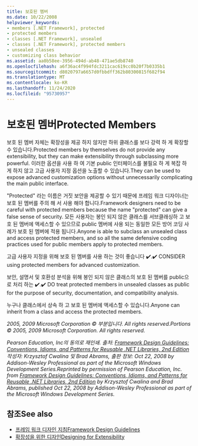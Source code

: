 ```yaml
---
title: 보호된 멤버
ms.date: 10/22/2008
helpviewer_keywords:
- members [.NET Framework], protected
- protected members
- classes [.NET Framework], unsealed
- classes [.NET Framework], protected members
- unsealed classes
- customizing class behavior
ms.assetid: aa0b58ee-3956-494d-ab48-471ae5db8740
ms.openlocfilehash: a6f36ac4f994fdc3211cac619cc0b20f7b0335b1
ms.sourcegitcommit: d8020797a6657d0fbbdff362b80300815f682f94
ms.translationtype: MT
ms.contentlocale: ko-KR
ms.lasthandoff: 11/24/2020
ms.locfileid: "95730957"
---
```

# <a name="protected-members"></a><span data-ttu-id="7ac8c-102">보호된 멤버</span><span class="sxs-lookup"><span data-stu-id="7ac8c-102">Protected Members</span></span>

<span data-ttu-id="7ac8c-103">보호 된 멤버 자체는 확장성을 제공 하지 않지만 하위 클래스를 보다 강력 하 게 확장할 수 있습니다.</span><span class="sxs-lookup"><span data-stu-id="7ac8c-103">Protected members by themselves do not provide any extensibility, but they can make extensibility through subclassing more powerful.</span></span> <span data-ttu-id="7ac8c-104">이러한 옵션을 사용 하 여 기본 public 인터페이스를 불필요 하 게 복잡 하 게 하지 않고 고급 사용자 지정 옵션을 노출할 수 있습니다.</span><span class="sxs-lookup"><span data-stu-id="7ac8c-104">They can be used to expose advanced customization options without unnecessarily complicating the main public interface.</span></span>

 <span data-ttu-id="7ac8c-105">"Protected" 라는 이름은 거짓 보안을 제공할 수 있기 때문에 프레임 워크 디자이너는 보호 된 멤버를 주의 해 서 사용 해야 합니다.</span><span class="sxs-lookup"><span data-stu-id="7ac8c-105">Framework designers need to be careful with protected members because the name "protected" can give a false sense of security.</span></span> <span data-ttu-id="7ac8c-106">모든 사용자는 봉인 되지 않은 클래스를 서브클래싱하 고 보호 된 멤버에 액세스할 수 있으므로 public 멤버에 사용 되는 동일한 모든 방어 코딩 사례가 보호 된 멤버에 적용 됩니다.</span><span class="sxs-lookup"><span data-stu-id="7ac8c-106">Anyone is able to subclass an unsealed class and access protected members, and so all the same defensive coding practices used for public members apply to protected members.</span></span>

 <span data-ttu-id="7ac8c-107">고급 사용자 지정을 위해 보호 된 멤버를 사용 하는 것이 좋습니다 ✔️.</span><span class="sxs-lookup"><span data-stu-id="7ac8c-107">✔️ CONSIDER using protected members for advanced customization.</span></span>

 <span data-ttu-id="7ac8c-108">보안, 설명서 및 호환성 분석을 위해 봉인 되지 않은 클래스의 보호 된 멤버를 public으로 처리 하는 ✔️.</span><span class="sxs-lookup"><span data-stu-id="7ac8c-108">✔️ DO treat protected members in unsealed classes as public for the purpose of security, documentation, and compatibility analysis.</span></span>

 <span data-ttu-id="7ac8c-109">누구나 클래스에서 상속 하 고 보호 된 멤버에 액세스할 수 있습니다.</span><span class="sxs-lookup"><span data-stu-id="7ac8c-109">Anyone can inherit from a class and access the protected members.</span></span>

 <span data-ttu-id="7ac8c-110">*2005, 2009 Microsoft Corporation © 부분입니다. All rights reserved.*</span><span class="sxs-lookup"><span data-stu-id="7ac8c-110">*Portions © 2005, 2009 Microsoft Corporation. All rights reserved.*</span></span>

 <span data-ttu-id="7ac8c-111">*Pearson Education, Inc의 동의로 재인쇄. 출처: [Framework Design Guidelines: Conventions, Idioms, and Patterns for Reusable .NET Libraries, 2nd Edition](https://www.informit.com/store/framework-design-guidelines-conventions-idioms-and-9780321545619) 작성자: Krzysztof Cwalina 및 Brad Abrams, 출판 정보: Oct 22, 2008 by Addison-Wesley Professional as part of the Microsoft Windows Development Series.*</span><span class="sxs-lookup"><span data-stu-id="7ac8c-111">*Reprinted by permission of Pearson Education, Inc. from [Framework Design Guidelines: Conventions, Idioms, and Patterns for Reusable .NET Libraries, 2nd Edition](https://www.informit.com/store/framework-design-guidelines-conventions-idioms-and-9780321545619) by Krzysztof Cwalina and Brad Abrams, published Oct 22, 2008 by Addison-Wesley Professional as part of the Microsoft Windows Development Series.*</span></span>

## <a name="see-also"></a><span data-ttu-id="7ac8c-112">참조</span><span class="sxs-lookup"><span data-stu-id="7ac8c-112">See also</span></span>

- [<span data-ttu-id="7ac8c-113">프레임 워크 디자인 지침</span><span class="sxs-lookup"><span data-stu-id="7ac8c-113">Framework Design Guidelines</span></span>](index.md)
- [<span data-ttu-id="7ac8c-114">확장성을 위한 디자인</span><span class="sxs-lookup"><span data-stu-id="7ac8c-114">Designing for Extensibility</span></span>](designing-for-extensibility.md)
